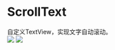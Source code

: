# ScrollText
自定义TextView，实现文字自动滚动。<br>
![](https://github.com/peoples-mountain-peoples-sea/ScrollText/blob/master/screenshot/jdfw3.gif)
![](https://github.com/peoples-mountain-peoples-sea/ScrollText/blob/master/screenshot/jdfw4.gif)
